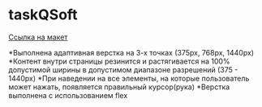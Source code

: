 # taskQSoft

[Ссылка на макет](https://www.figma.com/file/uy85DPXU715pD16KkshYUZ/QSOFT.-Front-end-Junior-Test-Task?node-id=1642%3A866)

*Выполнена адаптивная верстка на 3-х точках (375px, 768px, 1440px) 
*Контент внутри страницы резинится и растягивается на 100% допустимой ширины в допустимом диапазоне разрешений (375 - 1440px)
*При наведении на все элементы, на которые пользователь может нажать, появляется правильный курсор(рука)
*Верстка выполнена с использованием flex

